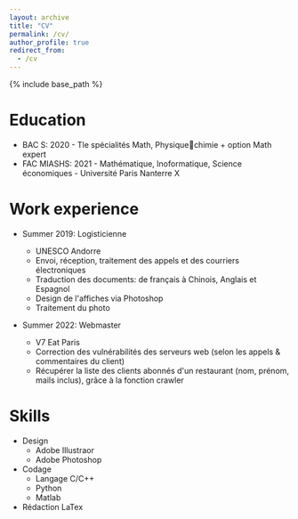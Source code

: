 ```yaml
---
layout: archive
title: "CV"
permalink: /cv/
author_profile: true
redirect_from:
  - /cv
---
```


{% include base_path %}

Education
======
* BAC S: 2020 - Tle spécialités Math, Physiquechimie + option Math expert
* FAC MIASHS: 2021 - Mathématique, Inoformatique, Science économiques - Université Paris Nanterre X

Work experience
======
* Summer 2019: Logisticienne
  * UNESCO Andorre
  * Envoi, réception, traitement des appels et des courriers électroniques
  * Traduction des documents: de français à Chinois, Anglais et Espagnol
  * Design de l'affiches via Photoshop
  * Traitement du photo

* Summer 2022: Webmaster
  * V7 Eat Paris
  * Correction des vulnérabilités des serveurs web (selon les appels & commentaires du client)
  * Récupérer la liste des clients abonnés d'un restaurant (nom, prénom, mails inclus), grâce à la fonction crawler
  
Skills
======
* Design
  * Adobe Illustraor
  * Adobe Photoshop
* Codage
  * Langage C/C++
  * Python
  * Matlab
* Rédaction LaTex
